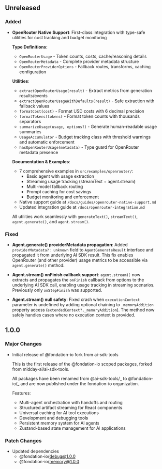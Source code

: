 ## Unreleased

### Added

- **OpenRouter Native Support**: First-class integration with type-safe utilities for cost tracking and budget monitoring

  **Type Definitions**:
  - `OpenRouterUsage` - Token counts, costs, cache/reasoning details
  - `OpenRouterMetadata` - Complete provider metadata structure
  - `OpenRouterProviderOptions` - Fallback routes, transforms, caching configuration

  **Utilities**:
  - `extractOpenRouterUsage(result)` - Extract metrics from generation results/events
  - `extractOpenRouterUsageWithDefaults(result)` - Safe extraction with fallback values
  - `formatCost(cost)` - Format USD costs with 6 decimal precision
  - `formatTokens(tokens)` - Format token counts with thousands separators
  - `summarizeUsage(usage, options?)` - Generate human-readable usage summaries
  - `UsageAccumulator` - Budget tracking class with threshold warnings and automatic enforcement
  - `hasOpenRouterUsage(metadata)` - Type guard for OpenRouter metadata presence

  **Documentation & Examples**:
  - 7 comprehensive examples in `src/examples/openrouter/`:
    - Basic agent with usage extraction
    - Streaming usage tracking (streamText + agent.stream)
    - Multi-model fallback routing
    - Prompt caching for cost savings
    - Budget monitoring and enforcement
  - Native support guide at `/docs/guides/openrouter-native-support.md`
  - Updated integration guide at `/docs/openrouter-integration.md`

  All utilities work seamlessly with `generateText()`, `streamText()`, `agent.generate()`, and `agent.stream()`.

### Fixed

- **Agent.generate() providerMetadata propagation**: Added `providerMetadata?: unknown` field to `AgentGenerateResult` interface and propagated it from underlying AI SDK result. This fix enables OpenRouter (and other provider) usage metrics to be accessible via `agent.generate()` method.

- **Agent.stream() onFinish callback support**: `agent.stream()` now extracts and propagates the `onFinish` callback from options to the underlying AI SDK call, enabling usage tracking in streaming scenarios. Previously only `onStepFinish` was supported.

- **Agent.stream() null safety**: Fixed crash when `executionContext` parameter is undefined by adding optional chaining to `_memoryAddition` property access (`extendedContext?._memoryAddition`). The method now safely handles cases where no execution context is provided.

## 1.0.0

### Major Changes

- Initial release of @fondation-io fork from ai-sdk-tools

  This is the first release of the @fondation-io scoped packages, forked from midday-ai/ai-sdk-tools.

  All packages have been renamed from @ai-sdk-tools/_ to @fondation-io/_ and are now published under the fondation-io organization.

  Features:

  - Multi-agent orchestration with handoffs and routing
  - Structured artifact streaming for React components
  - Universal caching for AI tool executions
  - Development and debugging tools
  - Persistent memory system for AI agents
  - Zustand-based state management for AI applications

### Patch Changes

- Updated dependencies
  - @fondation-io/debug@1.0.0
  - @fondation-io/memory@1.0.0
